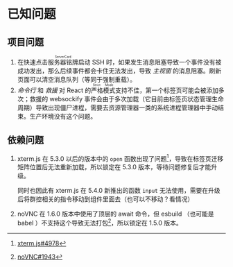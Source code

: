 # 已知问题

## 项目问题

1. 在快速点击<ruby>服务器铭牌<rp>(</rp><rt>ServerCard</rt><rp>)</rp></ruby>启动 SSH 时，如果发生消息阻塞导致一个事件没有被成功发出，那么后续事件都会卡住无法发出，导致 *主视窗* 的消息阻塞。刷新页面可以清空消息队列（等同于强制重载）。
2. *命令行* 和 *救援* 对 React 的<ruby>严格模式<rp>(</rp><rt>Strict Mode</rt><rp>)</rp></ruby>支持不佳，第一个标签页可能会被添加多次；救援的 websockify 事件会由于多次加载（它目前由标签页状态管理生命周期）导致出现僵尸进程，需要去资源管理器一类的系统进程管理器中手动结束。生产环境没有这个问题。

## 依赖问题

1. xterm.js 在 5.3.0 以后的版本中的 `open` 函数出现了问题[^xterm-open]，导致在标签页迁移矩阵位置后无法重新加载，所以锁定在 5.3.0 版本，等待问题修复后才能升级。
   
   同时也因此有 xterm.js 在 5.4.0 新推出的函数 `input` 无法使用，需要在升级后将群控相关的指令移动到组件里面去（也可以不移动？看情况）

2. noVNC 在 1.6.0 版本中使用了顶层的 await 命令，但 esbuild （也可能是 babel ）不支持这个导致无法打包[^novnc-await]，所以锁定在 1.5.0 版本。

<!-- 脚注 -->

[^xterm-open]: [xterm.js#4978](https://github.com/xtermjs/xterm.js/issues/4978)
[^novnc-await]: [noVNC#1943](https://github.com/novnc/noVNC/issues/1943)

